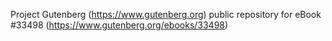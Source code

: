 Project Gutenberg (https://www.gutenberg.org) public repository for eBook #33498 (https://www.gutenberg.org/ebooks/33498)
